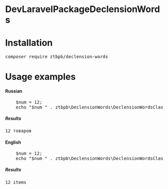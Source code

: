 # DevLaravelPackageDeclensionWords
<h1>Installation</h1>

<pre>
composer require ztbpb/declension-words
</pre>

<h1>Usage examples</h1>
<h4>Russian</h4>
<pre>
    $num = 12;
    echo "$num " . ztbpb\DeclensionWords\DeclensionWordsClass::ru($num, 'товар', 'товара', 'товаров') . PHP_EOL;
</pre>

<h5>Results</h5>
<pre>
12 товаров
</pre>

<h4>English</h4>
<pre>
    $num = 12;
    echo "$num " . ztbpb\DeclensionWords\DeclensionWordsClass::en($num, 'item', 'items') . PHP_EOL;
</pre>

<h5>Results</h5>
<pre>
12 items
</pre>
